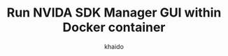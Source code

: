 ---
created: 2024-10-31
title: Run NVIDA SDK Manager GUI within Docker container
layout: post
tags: [jetson]
category: [Jetson Nano]
author: khaido
comments: true
---